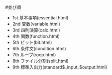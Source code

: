 ﻿#並び順
- 1st 基本事項(essential.html)
- 2nd 変数(variable.html)
- 3rd 四則演算(calc.html)
- 4th 関数(function.html)
- 5th ビット(bit.html)
- 6th 条件文(condition.html)
- 7th ループ(roop.html)
- 8th ファイル分割(split.html)
- 9th 標準入出力(standard$_input_$output.html)
